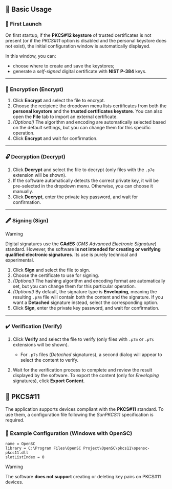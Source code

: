 ## 🧭 Basic Usage

### 🧩 First Launch

On first startup, if the **PKCS#12 keystore** of trusted certificates is not present (or if the *PKCS#11* option is disabled and the personal keystore does not exist), the initial configuration window is automatically displayed.

In this window, you can:

* choose where to create and save the keystores;
* generate a *self-signed* digital certificate with **NIST P-384** keys.

---

### 🔐 Encryption (Encrypt)

1. Click **Encrypt** and select the file to encrypt.
2. Choose the recipient: the dropdown menu lists certificates from both the **personal keystore** and the **trusted certificates keystore**.
   You can also open the **File** tab to import an external certificate.
3. *(Optional)* The algorithm and encoding are automatically selected based on the default settings, but you can change them for this specific operation.
4. Click **Encrypt** and wait for confirmation.

---

### 🔓 Decryption (Decrypt)

1. Click **Decrypt** and select the file to decrypt (only files with the `.p7e` extension will be shown).
2. If the software automatically detects the correct private key, it will be pre-selected in the dropdown menu. Otherwise, you can choose it manually.
3. Click **Decrypt**, enter the private key password, and wait for confirmation.

---

### 🖋️ Signing (Sign)

> [!WARNING]
> Digital signatures use the **CAdES** (*CMS Advanced Electronic Signature*) standard.
> However, the software **is not intended for creating or verifying qualified electronic signatures**.
> Its use is purely technical and experimental.

1. Click **Sign** and select the file to sign.
2. Choose the certificate to use for signing.
3. *(Optional)* The hashing algorithm and encoding format are automatically set, but you can change them for this particular operation.
4. *(Optional)* By default, the signature type is **Enveloping**, meaning the resulting `.p7m` file will contain both the content and the signature.
   If you want a **Detached** signature instead, select the corresponding option.
5. Click **Sign**, enter the private key password, and wait for confirmation.

---

### ✔️ Verification (Verify)

1. Click **Verify** and select the file to verify (only files with `.p7m` or `.p7s` extensions will be shown).

   * For `.p7s` files (*Detached* signatures), a second dialog will appear to select the content to verify.
2. Wait for the verification process to complete and review the result displayed by the software.
   To export the content (only for *Enveloping* signatures), click **Export Content**.


## 🧱 PKCS#11

The application supports devices compliant with the **PKCS#11** standard.
To use them, a configuration file following the *SunPKCS11* specification is required.

### 🔧 Example Configuration (Windows with OpenSC)

```text
name = OpenSC
library = C:\Program Files\OpenSC Project\OpenSC\pkcs11\opensc-pkcs11.dll
slotListIndex = 0
```

> [!WARNING]
> The software **does not support** creating or deleting key pairs on PKCS#11 devices.